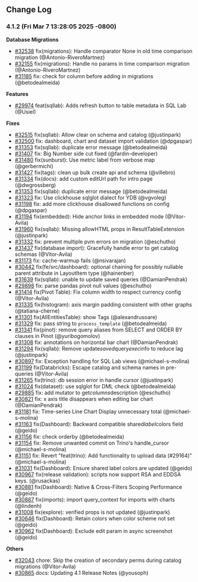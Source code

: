 <!--
Licensed to the Apache Software Foundation (ASF) under one
or more contributor license agreements.  See the NOTICE file
distributed with this work for additional information
regarding copyright ownership.  The ASF licenses this file
to you under the Apache License, Version 2.0 (the
"License"); you may not use this file except in compliance
with the License.  You may obtain a copy of the License at

  http://www.apache.org/licenses/LICENSE-2.0

Unless required by applicable law or agreed to in writing,
software distributed under the License is distributed on an
"AS IS" BASIS, WITHOUT WARRANTIES OR CONDITIONS OF ANY
KIND, either express or implied.  See the License for the
specific language governing permissions and limitations
under the License.
-->

## Change Log

### 4.1.2 (Fri Mar 7 13:28:05 2025 -0800)

**Database Migrations**

- [#32538](https://github.com/apache/superset/pull/32538) fix(migrations): Handle comparator None in old time comparison migration (@Antonio-RiveroMartnez)
- [#32155](https://github.com/apache/superset/pull/32155) fix(migrations): Handle no params in time comparison migration (@Antonio-RiveroMartnez)
- [#31185](https://github.com/apache/superset/pull/31185) fix: check for column before adding in migrations (@betodealmeida)

**Features**

- [#29974](https://github.com/apache/superset/pull/29974) feat(sqllab): Adds refresh button to table metadata in SQL Lab (@Usiel)

**Fixes**

- [#32515](https://github.com/apache/superset/pull/32515) fix(sqllab): Allow clear on schema and catalog (@justinpark)
- [#32500](https://github.com/apache/superset/pull/32500) fix: dashboard, chart and dataset import validation (@dpgaspar)
- [#31353](https://github.com/apache/superset/pull/31353) fix(sqllab): duplicate error message (@betodealmeida)
- [#31407](https://github.com/apache/superset/pull/31407) fix: Big Number side cut fixed (@fardin-developer)
- [#31480](https://github.com/apache/superset/pull/31480) fix(sunburst): Use metric label from verbose map (@gerbermichi)
- [#31427](https://github.com/apache/superset/pull/31427) fix(tags): clean up bulk create api and schema (@villebro)
- [#31334](https://github.com/apache/superset/pull/31334) fix(docs): add custom editUrl path for intro page (@dwgrossberg)
- [#31353](https://github.com/apache/superset/pull/31353) fix(sqllab): duplicate error message (@betodealmeida)
- [#31323](https://github.com/apache/superset/pull/31323) fix: Use clickhouse sqlglot dialect for YDB (@vgvoleg)
- [#31198](https://github.com/apache/superset/pull/31198) fix: add more clickhouse disallowed functions on config (@dpgaspar)
- [#31194](https://github.com/apache/superset/pull/31194) fix(embedded): Hide anchor links in embedded mode (@Vitor-Avila)
- [#31960](https://github.com/apache/superset/pull/31960) fix(sqllab): Missing allowHTML props in ResultTableExtension (@justinpark)
- [#31332](https://github.com/apache/superset/pull/31332) fix: prevent multiple pvm errors on migration (@eschutho)
- [#31437](https://github.com/apache/superset/pull/31437) fix(database import): Gracefully handle error to get catalog schemas (@Vitor-Avila)
- [#31173](https://github.com/apache/superset/pull/31173) fix: cache-warmup fails (@nsivarajan)
- [#30442](https://github.com/apache/superset/pull/30442) fix(fe/src/dashboard): optional chaining for possibly nullable parent attribute in LayoutItem type (@hainenber)
- [#31639](https://github.com/apache/superset/pull/31639) fix(sqllab): unable to update saved queries (@DamianPendrak)
- [#29898](https://github.com/apache/superset/pull/29898) fix: parse pandas pivot null values (@eschutho)
- [#31414](https://github.com/apache/superset/pull/31414) fix(Pivot Table): Fix column width to respect currency config (@Vitor-Avila)
- [#31335](https://github.com/apache/superset/pull/31335) fix(histogram): axis margin padding consistent with other graphs (@tatiana-cherne)
- [#31301](https://github.com/apache/superset/pull/31301) fix(AllEntitiesTable): show Tags (@alexandrusoare)
- [#31329](https://github.com/apache/superset/pull/31329) fix: pass string to `process_template` (@betodealmeida)
- [#31341](https://github.com/apache/superset/pull/31341) fix(pinot): remove query aliases from SELECT and ORDER BY clauses in Pinot (@yuribogomolov)
- [#31308](https://github.com/apache/superset/pull/31308) fix: annotations on horizontal bar chart (@DamianPendrak)
- [#31294](https://github.com/apache/superset/pull/31294) fix(sqllab): Remove update*saved*query*exec*info to reduce lag (@justinpark)
- [#30897](https://github.com/apache/superset/pull/30897) fix: Exception handling for SQL Lab views (@michael-s-molina)
- [#31199](https://github.com/apache/superset/pull/31199) fix(Databricks): Escape catalog and schema names in pre-queries (@Vitor-Avila)
- [#31265](https://github.com/apache/superset/pull/31265) fix(trino): db session error in handle cursor (@justinpark)
- [#31024](https://github.com/apache/superset/pull/31024) fix(dataset): use sqlglot for DML check (@betodealmeida)
- [#29885](https://github.com/apache/superset/pull/29885) fix: add mutator to get*columns*description (@eschutho)
- [#30821](https://github.com/apache/superset/pull/30821) fix: x axis title disappears when editing bar chart (@DamianPendrak)
- [#31181](https://github.com/apache/superset/pull/31181) fix: Time-series Line Chart Display unnecessary total (@michael-s-molina)
- [#31163](https://github.com/apache/superset/pull/31163) fix(Dashboard): Backward compatible shared*label*colors field (@geido)
- [#31156](https://github.com/apache/superset/pull/31156) fix: check orderby (@betodealmeida)
- [#31154](https://github.com/apache/superset/pull/31154) fix: Remove unwanted commit on Trino's handle_cursor (@michael-s-molina)
- [#31151](https://github.com/apache/superset/pull/31151) fix: Revert "feat(trino): Add functionality to upload data (#29164)" (@michael-s-molina)
- [#31031](https://github.com/apache/superset/pull/31031) fix(Dashboard): Ensure shared label colors are updated (@geido)
- [#30967](https://github.com/apache/superset/pull/30967) fix(release validation): scripts now support RSA and EDDSA keys. (@rusackas)
- [#30881](https://github.com/apache/superset/pull/30881) fix(Dashboard): Native & Cross-Filters Scoping Performance (@geido)
- [#30887](https://github.com/apache/superset/pull/30887) fix(imports): import query_context for imports with charts (@lindenh)
- [#31008](https://github.com/apache/superset/pull/31008) fix(explore): verified props is not updated (@justinpark)
- [#30646](https://github.com/apache/superset/pull/30646) fix(Dashboard): Retain colors when color scheme not set (@geido)
- [#30962](https://github.com/apache/superset/pull/30962) fix(Dashboard): Exclude edit param in async screenshot (@geido)

**Others**

- [#32043](https://github.com/apache/superset/pull/32043) chore: Skip the creation of secondary perms during catalog migrations (@Vitor-Avila)
- [#30865](https://github.com/apache/superset/pull/30865) docs: Updating 4.1 Release Notes (@yousoph)

